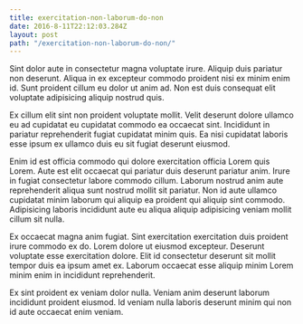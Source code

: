 ```yaml
---
title: exercitation-non-laborum-do-non
date: 2016-8-11T22:12:03.284Z
layout: post
path: "/exercitation-non-laborum-do-non/"
---
```


Sint dolor aute in consectetur magna voluptate irure. Aliquip duis pariatur non deserunt. Aliqua in ex excepteur commodo proident nisi ex minim enim id. Sunt proident cillum eu dolor ut anim ad. Non est duis consequat elit voluptate adipisicing aliquip nostrud quis.

Ex cillum elit sint non proident voluptate mollit. Velit deserunt dolore ullamco eu ad cupidatat eu cupidatat commodo ea occaecat sint. Incididunt in pariatur reprehenderit fugiat cupidatat minim quis. Ea nisi cupidatat laboris esse ipsum ex ullamco duis eu sit fugiat deserunt eiusmod.

Enim id est officia commodo qui dolore exercitation officia Lorem quis Lorem. Aute est elit occaecat qui pariatur duis deserunt pariatur anim. Irure in fugiat consectetur labore commodo cillum. Laborum nostrud anim aute reprehenderit aliqua sunt nostrud mollit sit pariatur. Non id aute ullamco cupidatat minim laborum qui aliquip ea proident qui aliquip sint commodo. Adipisicing laboris incididunt aute eu aliqua aliquip adipisicing veniam mollit cillum sit nulla.

Ex occaecat magna anim fugiat. Sint exercitation exercitation duis proident irure commodo ex do. Lorem dolore ut eiusmod excepteur. Deserunt voluptate esse exercitation dolore. Elit id consectetur deserunt sit mollit tempor duis ea ipsum amet ex. Laborum occaecat esse aliquip minim Lorem minim enim in incididunt reprehenderit.

Ex sint proident ex veniam dolor nulla. Veniam anim deserunt laborum incididunt proident eiusmod. Id veniam nulla laboris deserunt minim qui non id aute occaecat enim veniam.